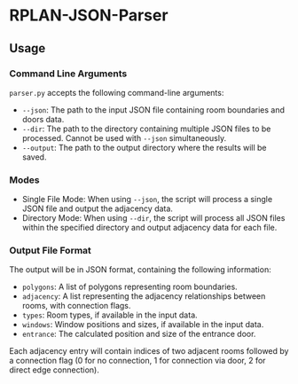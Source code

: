 # RPLAN-JSON-Parser

## Usage

### Command Line Arguments
`parser.py` accepts the following command-line arguments:

- `--json`: The path to the input JSON file containing room boundaries and doors data.
- `--dir`: The path to the directory containing multiple JSON files to be processed. Cannot be used with `--json` simultaneously.
- `--output`: The path to the output directory where the results will be saved.

### Modes
- Single File Mode: When using `--json`, the script will process a single JSON file and output the adjacency data.
- Directory Mode: When using `--dir`, the script will process all JSON files within the specified directory and output adjacency data for each file.

### Output File Format
The output will be in JSON format, containing the following information:
- `polygons`: A list of polygons representing room boundaries.
- `adjacency`: A list representing the adjacency relationships between rooms, with connection flags.
- `types`: Room types, if available in the input data.
- `windows`: Window positions and sizes, if available in the input data.
- `entrance`: The calculated position and size of the entrance door.

Each adjacency entry will contain indices of two adjacent rooms followed by a connection flag (0 for no connection, 1 for connection via door, 2 for direct edge connection).
